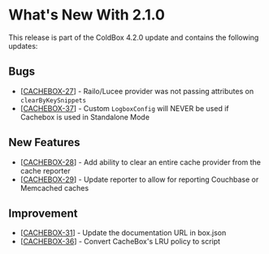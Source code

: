 # What's New With 2.1.0

This release is part of the ColdBox 4.2.0 update and contains the following updates:

## Bugs

* [<a href='https://ortussolutions.atlassian.net/browse/CACHEBOX-27'>CACHEBOX-27</a>] -         Railo/Lucee provider was not passing attributes on ```clearByKeySnippets```
* [<a href='https://ortussolutions.atlassian.net/browse/CACHEBOX-37'>CACHEBOX-37</a>] -         Custom `LogboxConfig` will NEVER be used if Cachebox is used in Standalone Mode

            
## New Features

* [<a href='https://ortussolutions.atlassian.net/browse/CACHEBOX-28'>CACHEBOX-28</a>] -         Add ability to clear an entire cache provider from the cache reporter
* [<a href='https://ortussolutions.atlassian.net/browse/CACHEBOX-29'>CACHEBOX-29</a>] -         Update reporter to allow for reporting Couchbase or Memcached caches
        
## Improvement

* [<a href='https://ortussolutions.atlassian.net/browse/CACHEBOX-31'>CACHEBOX-31</a>] -         Update the documentation URL in box.json
* [<a href='https://ortussolutions.atlassian.net/browse/CACHEBOX-36'>CACHEBOX-36</a>] -         Convert CacheBox&#39;s LRU policy to script

        